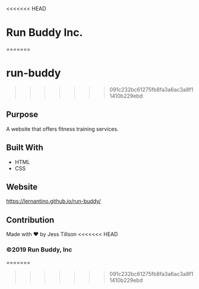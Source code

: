 <<<<<<< HEAD
# Run Buddy Inc.
=======
# run-buddy
>>>>>>> 091c232bc61275fb8fa3a6ac3a8f11410b229ebd

## Purpose
A website that offers fitness training services.

## Built With
* HTML
* CSS

## Website
https://lernantino.github.io/run-buddy/

## Contribution
Made with ❤️ by Jess Tillson
<<<<<<< HEAD

### ©️2019 Run Buddy, Inc 
=======
>>>>>>> 091c232bc61275fb8fa3a6ac3a8f11410b229ebd
